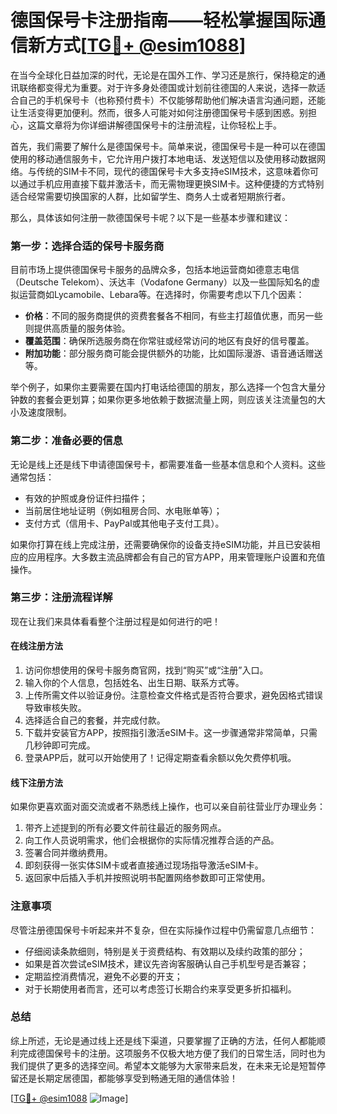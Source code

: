 # 德国保号卡注册指南——轻松掌握国际通信新方式[[TG💪+ @esim1088](https://t.me/s/esim1088)]

在当今全球化日益加深的时代，无论是在国外工作、学习还是旅行，保持稳定的通讯联络都变得尤为重要。对于许多身处德国或计划前往德国的人来说，选择一款适合自己的手机保号卡（也称预付费卡）不仅能够帮助他们解决语言沟通问题，还能让生活变得更加便利。然而，很多人可能对如何注册德国保号卡感到困惑。别担心，这篇文章将为你详细讲解德国保号卡的注册流程，让你轻松上手。

首先，我们需要了解什么是德国保号卡。简单来说，德国保号卡是一种可以在德国使用的移动通信服务卡，它允许用户拨打本地电话、发送短信以及使用移动数据网络。与传统的SIM卡不同，现代的德国保号卡大多支持eSIM技术，这意味着你可以通过手机应用直接下载并激活卡，而无需物理更换SIM卡。这种便捷的方式特别适合经常需要切换国家的人群，比如留学生、商务人士或者短期旅行者。

那么，具体该如何注册一款德国保号卡呢？以下是一些基本步骤和建议：

### **第一步：选择合适的保号卡服务商**
目前市场上提供德国保号卡服务的品牌众多，包括本地运营商如德意志电信（Deutsche Telekom）、沃达丰（Vodafone Germany）以及一些国际知名的虚拟运营商如Lycamobile、Lebara等。在选择时，你需要考虑以下几个因素：
- **价格**：不同的服务商提供的资费套餐各不相同，有些主打超值优惠，而另一些则提供高质量的服务体验。
- **覆盖范围**：确保所选服务商在你常驻或经常访问的地区有良好的信号覆盖。
- **附加功能**：部分服务商可能会提供额外的功能，比如国际漫游、语音通话赠送等。

举个例子，如果你主要需要在国内打电话给德国的朋友，那么选择一个包含大量分钟数的套餐会更划算；如果你更多地依赖于数据流量上网，则应该关注流量包的大小及速度限制。

### **第二步：准备必要的信息**
无论是线上还是线下申请德国保号卡，都需要准备一些基本信息和个人资料。这些通常包括：
- 有效的护照或身份证件扫描件；
- 当前居住地址证明（例如租房合同、水电账单等）；
- 支付方式（信用卡、PayPal或其他电子支付工具）。

如果你打算在线上完成注册，还需要确保你的设备支持eSIM功能，并且已安装相应的应用程序。大多数主流品牌都会有自己的官方APP，用来管理账户设置和充值操作。

### **第三步：注册流程详解**
现在让我们来具体看看整个注册过程是如何进行的吧！

#### **在线注册方法**
1. 访问你想使用的保号卡服务商官网，找到“购买”或“注册”入口。
2. 输入你的个人信息，包括姓名、出生日期、联系方式等。
3. 上传所需文件以验证身份。注意检查文件格式是否符合要求，避免因格式错误导致审核失败。
4. 选择适合自己的套餐，并完成付款。
5. 下载并安装官方APP，按照指引激活eSIM卡。这一步骤通常非常简单，只需几秒钟即可完成。
6. 登录APP后，就可以开始使用了！记得定期查看余额以免欠费停机哦。

#### **线下注册方法**
如果你更喜欢面对面交流或者不熟悉线上操作，也可以亲自前往营业厅办理业务：
1. 带齐上述提到的所有必要文件前往最近的服务网点。
2. 向工作人员说明需求，他们会根据你的实际情况推荐合适的产品。
3. 签署合同并缴纳费用。
4. 即刻获得一张实体SIM卡或者直接通过现场指导激活eSIM卡。
5. 返回家中后插入手机并按照说明书配置网络参数即可正常使用。

### **注意事项**
尽管注册德国保号卡听起来并不复杂，但在实际操作过程中仍需留意几点细节：
- 仔细阅读条款细则，特别是关于资费结构、有效期以及续约政策的部分；
- 如果是首次尝试eSIM技术，建议先咨询客服确认自己手机型号是否兼容；
- 定期监控消费情况，避免不必要的开支；
- 对于长期使用者而言，还可以考虑签订长期合约来享受更多折扣福利。

### **总结**
综上所述，无论是通过线上还是线下渠道，只要掌握了正确的方法，任何人都能顺利完成德国保号卡的注册。这项服务不仅极大地方便了我们的日常生活，同时也为我们提供了更多的选择空间。希望本文能够为大家带来启发，在未来无论是短暂停留还是长期定居德国，都能够享受到畅通无阻的通信体验！

[[TG💪+ @esim1088](https://t.me/s/esim1088) ![Image](https://i.postimg.cc/4NQfJmqS/Snipaste-2025-05-13-00-14-12.png)]